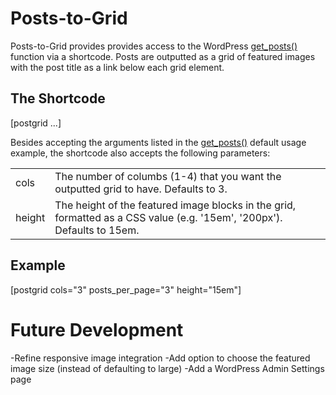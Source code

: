 # Posts-to-Grid
Posts-to-Grid provides provides access to the WordPress [get_posts()](https://codex.wordpress.org/Template_Tags/get_posts) function via a shortcode. Posts are outputted as a grid of featured images with the post title as a link below each grid element.

## The Shortcode
[postgrid ...]

Besides accepting the arguments listed in the [get_posts()](https://codex.wordpress.org/Template_Tags/get_posts#Default_Usage) default usage example, the shortcode also accepts the following parameters:

<table>
    <tr>
        <td>cols</td>
        <td>The number of columbs (1-4) that you want the outputted grid to have. Defaults to 3.</td>
    </tr>    
    <tr>
        <td>height</td>
        <td>The height of the featured image blocks in the grid, formatted as a CSS value (e.g. '15em', '200px'). Defaults to 15em.</td>
    </tr>
</table>

## Example

[postgrid cols="3" posts_per_page="3" height="15em"]


# Future Development
-Refine responsive image integration
-Add option to choose the featured image size (instead of defaulting to large)
-Add a WordPress Admin Settings page
